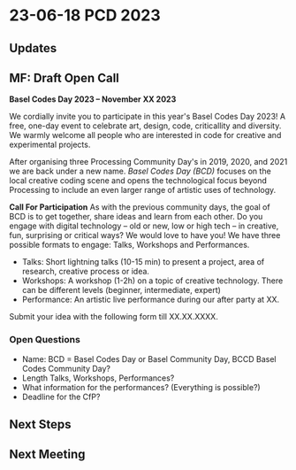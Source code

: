 # 23-06-18 PCD 2023

## Updates



## MF: Draft Open Call

**Basel Codes Day 2023 – November XX 2023**

We cordially invite you to participate in this year's Basel Codes Day 2023! A free, one-day event to celebrate art, design, code, criticallity and diversity. We warmly welcome all people who are interested in code for creative and experimental projects. 

After organising three Processing Community Day's in 2019, 2020, and 2021 we are back under a new name. _Basel Codes Day (BCD)_ focuses on the local creative coding scene and opens the technological focus beyond Processing to include an even larger range of artistic uses of technology.

**Call For Participation**
As with the previous community days, the goal of BCD is to get together, share ideas and learn from each other. Do you engage with digital technology – old or new, low or high tech – in creative, fun, surprising or critical ways? We would love to have you! We have three possible formats to engage: Talks, Workshops and Performances. 

- Talks: Short lightning talks (10-15 min) to present a project, area of research, creative process or idea.
- Workshops: A workshop (1-2h) on a topic of creative technology. There can be different levels (beginner, intermediate, expert)
- Performance: An artistic live performance during our after party at XX.

Submit your idea with the following form till XX.XX.XXXX.


### Open Questions

- Name: BCD = Basel Codes Day or Basel Community Day, BCCD Basel Codes Community Day?
- Length Talks, Workshops, Performances?
- What information for the performances? (Everything is possible?) 
- Deadline for the CfP?

## Next Steps



## Next Meeting

